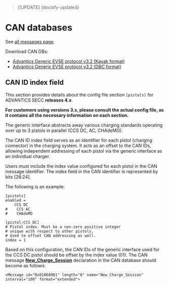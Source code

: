 > [!UPDATE] {docsify-updated}
# CAN databases

See [all messages page](charge-controllers/secc_generic/can_v3).

Download CAN DBs:

- [Advantics Generic EVSE protocol v3.2 (Kayak format)](charge-controllers/secc_generic/Advantics_Generic_EVSE_protocol_v3.2.kcd ':ignore')
- [Advantics Generic EVSE protocol v3.2 (DBC format)](charge-controllers/secc_generic/Advantics_Generic_EVSE_protocol_v3.2.dbc ':ignore')

## CAN ID index field

This section provides details about the config file section `[pistols]` for ADVANTICS SECC **releases 4.x**.
&nbsp;

**For customers using versions 3.x, please consult the actual config file, as it contains all the necessary information on each section.**

The generic interface abstracts away various charging standards operating over up to 3 pistols in parallel (CCS DC, AC, CHAdeMO).

The CAN ID index field serves as an identifier for each pistol (charging connector) in the charging system. It acts as an offset to the CAN IDs, allowing independent addressing of each pistol via the generic interface as an individual charger. 

Users must include the index value configured for each pistol in the CAN message identifier. The index field in the CAN identifier is represented by bits [28:24].

The following is an example:

    [pistols]
    enabled =
        CCS DC
    #    CCS AC
    #    CHAdeMO

    [pistol:CCS DC]
    # Pistol index. Must be a non-zero positive integer
    # unique with respect to other pistols.
    # Used to offset CAN addressing as well.
    index = 1

Based on this configuration, the CAN IDs of the generic interface used for the CCS DC pistol should be offset by the index value (01). The CAN message [**New_Charge_Session**](charge-controllers/secc_generic/can.md#new_charge_session) declaration in the CAN database should become as follows:

    <Message id="0x01068001" length="8" name="New_Charge_Session" interval="100" format="extended">
